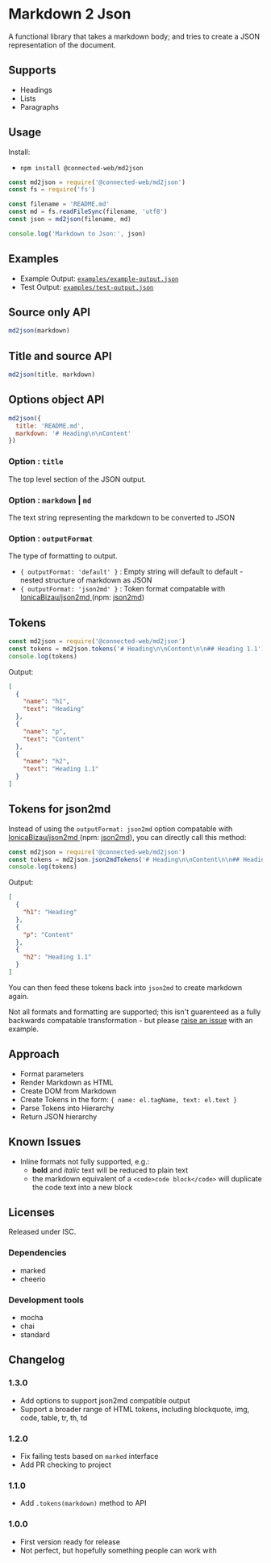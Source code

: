 # Markdown 2 Json

A functional library that takes a markdown body; and tries to create a JSON representation of the document.

## Supports

- Headings
- Lists
- Paragraphs

## Usage

Install:
- `npm install @connected-web/md2json`

```js
const md2json = require('@connected-web/md2json')
const fs = require('fs')

const filename = 'README.md'
const md = fs.readFileSync(filename, 'utf8')
const json = md2json(filename, md)

console.log('Markdown to Json:', json)
```

## Examples

- Example Output: [`examples/example-output.json`](./examples/example-output.json)
- Test Output: [`examples/test-output.json`](./examples/test-output.json)

## Source only API

```js
md2json(markdown)
```

## Title and source API

```js
md2json(title, markdown)
```

## Options object API
```js
md2json({
  title: 'README.md',
  markdown: '# Heading\n\nContent'
})
```

### Option : `title`

The top level section of the JSON output.

### Option : `markdown` | `md`

The text string representing the markdown to be converted to JSON

### Option : `outputFormat`

The type of formatting to output.

- `{ outputFormat: 'default' }` : Empty string will default to default - nested structure of markdown as JSON
- `{ outputFormat: 'json2md' }` : Token format compatable with [IonicaBizau/json2md ](https://github.com/IonicaBizau/json2md) (npm: [json2md](https://www.npmjs.com/package/json2md))

## Tokens

```js
const md2json = require('@connected-web/md2json')
const tokens = md2json.tokens('# Heading\n\nContent\n\n## Heading 1.1')
console.log(tokens)
```

Output:
```json
[
  {
    "name": "h1",
    "text": "Heading"
  },
  {
    "name": "p",
    "text": "Content"
  },
  {
    "name": "h2",
    "text": "Heading 1.1"
  }
]
```

## Tokens for json2md 

Instead of using the `outputFormat: json2md` option compatable with [IonicaBizau/json2md ](https://github.com/IonicaBizau/json2md) (npm: [json2md](https://www.npmjs.com/package/json2md)), you can directly call this method:

```js
const md2json = require('@connected-web/md2json')
const tokens = md2json.json2mdTokens('# Heading\n\nContent\n\n## Heading 1.1')
console.log(tokens)
```

Output:
```json
[
  {
    "h1": "Heading"
  },
  {
    "p": "Content"
  },
  {
    "h2": "Heading 1.1"
  }
]
```

You can then feed these tokens back into `json2md` to create markdown again.

Not all formats and formatting are supported; this isn't guarenteed as a fully backwards compatable transformation - but please [raise an issue](https://github.com/connected-web/md2json/issues/new) with an example.

## Approach

- Format parameters
- Render Markdown as HTML
- Create DOM from Markdown
- Create Tokens in the form: `{ name: el.tagName, text: el.text }`
- Parse Tokens into Hierarchy
- Return JSON hierarchy

## Known Issues

- Inline formats not fully supported, e.g.:
  - **bold** and *italic* text will be reduced to plain text
  - the markdown equivalent of a `<code>code block</code>` will duplicate the code text into a new block

## Licenses

Released under ISC.

### Dependencies

- marked
- cheerio

### Development tools

- mocha
- chai
- standard

## Changelog

### 1.3.0

- Add options to support json2md compatible output
- Support a broader range of HTML tokens, including blockquote, img, code, table, tr, th, td

### 1.2.0

- Fix failing tests based on `marked` interface
- Add PR checking to project

### 1.1.0

- Add `.tokens(markdown)` method to API

### 1.0.0

- First version ready for release
- Not perfect, but hopefully something people can work with
